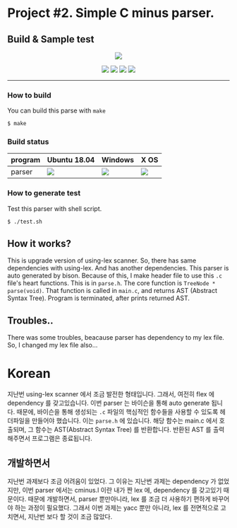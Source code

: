 # Project #2. Simple C minus parser.
## **Build & Sample test**

<p align=center>
<img src="https://user-images.githubusercontent.com/35682872/46450970-0c1a2d80-c7cf-11e8-8f8c-153d5c7acb11.gif"/>
</p>

<p align=center>
<img src="https://img.shields.io/badge/gcc-5.xx-green.svg"/>
<img src="https://img.shields.io/badge/dependencies-make-green.svg"/>
<img src="https://img.shields.io/badge/dependencies-flex-green.svg"/>
<img src="https://img.shields.io/badge/dependencies-bison-green.svg">
</p>

****************************
### **How to build**
You can build this parse with `make`
```bash
$ make
```

### **Build status**
|program | Ubuntu 18.04 | Windows | X OS |
|----  |   ----   | ---- | ---- |
|parser|  <img src="https://img.shields.io/badge/build-failure-red.svg"/> | <img src="https://img.shields.io/badge/build-failure-red.svg"/> | <img src="https://img.shields.io/badge/build-passing-green.svg"/>  |

### **How to generate test**
Test this parser with shell script.
```bash
$ ./test.sh
```
## **How it works?**
This is upgrade version of using-lex scanner. So, there has same dependencies with using-lex. And has another dependencies. This parser is auto generated by bison. Because of this, I make header file to use this `.c` file's heart functions. This is in `parse.h`. The core function is `TreeNode * parse(void)`. That function is called in `main.c`, and returns AST (Abstract Syntax Tree). Program is terminated, after prints returned AST.

## **Troubles..**
There was some troubles, beacause parser has dependency to my lex file. So, I changed my lex file also... 

# Korean
지난번 using-lex scanner 에서 조금 발전한 형태입니다. 그래서, 여전히 flex 에 dependency 를 갖고있습니다. 이번 parser 는 바이슨을 통해 auto generate 됩니다.  때문에, 바이슨을 통해 생성되는 `.c` 파일의 핵심적인 함수들을 사용할 수 있도록 헤더파일을 만들어야 했습니다. 이는 `parse.h` 에 있습니다. 해당 함수는 main.c 에서 호출되며, 그 함수는 AST(Abstract Syntax Tree) 를 반환합니다. 반환된 AST 를 출력해주면서 프로그램은 종료됩니다. 

## **개발하면서**
지난번 과제보다 조금 어려움이 있었다. 그 이유는 지난번 과제는 dependency 가 없었지만, 이번 parser 에서는 cminus.l 이란 내가 짠 lex 에, dependency 를 갖고있기 때문이다. 때문에 개발하면서, parser 뿐만아니라, lex 를 조금 더 사용하기 편하게 바꾸어야 하는 과정이 필요했다. 그래서 이번 과제는 yacc 뿐만 아니라, lex 를 전면적으로 고치면서, 지난번 보다 할 것이 조금 많았다. 